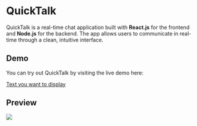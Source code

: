 # QuickTalk

QuickTalk is a real-time chat application built with **React.js** for the frontend and **Node.js** for the backend. The app allows users to communicate in real-time through a clean, intuitive interface.

## Demo

You can try out QuickTalk by visiting the live demo here:  

[Text you want to display]([URL](https://vercel.com/ayushdewangan21s-projects/quick-talk/2tHpsrGtAuk3xzCZ6do7b8GEWGZL))

## Preview 

![](https://github.com/user-attachments/assets/fb94fe7b-403f-4a19-8a28-0569a1b4de28)
